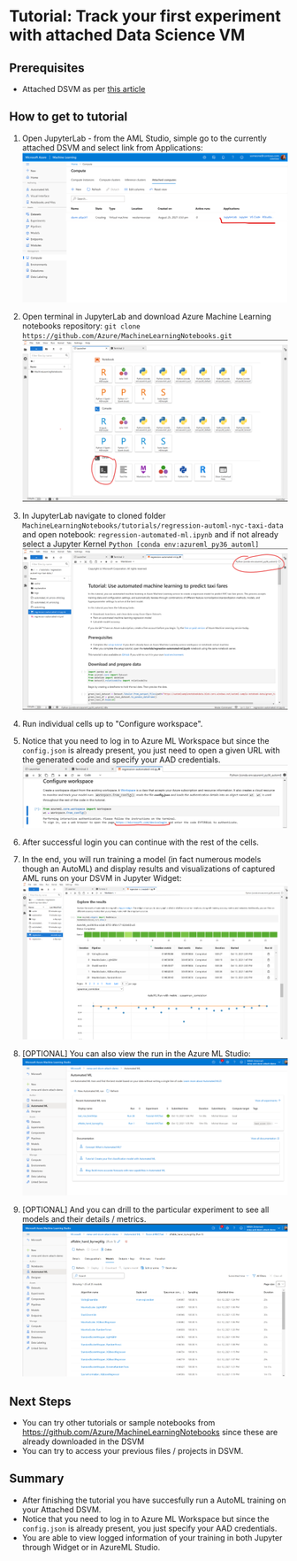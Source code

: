 # Tutorial: Track your first experiment with attached Data Science VM

## Prerequisites
- Attached DSVM as per [this article](../README.md)

## How to get to tutorial
1. Open JupyterLab - from the AML Studio, simple go to the currently attached DSVM and select link from Applications: ![access-jupyter](../media/attach-05-jupyter.png) 

1. Open terminal in JupyterLab and download Azure Machine Learning notebooks repository: `git clone https://github.com/Azure/MachineLearningNotebooks.git` ![access-jupyter-terminal](../media/tut-open-terminal.png) 

1. In JupyterLab navigate to cloned folder `MachineLearningNotebooks/tutorials/regression-automl-nyc-taxi-data` and open notebook: `regression-automated-ml.ipynb` and if not already select a Jupyter Kernel `Python [conda env:azureml_py36_automl]`![tutorial-notebook](../media/tut-notebook.png)

1. Run individual cells up to "Configure workspace".

1. Notice that you need to log in to Azure ML Workspace but since the `config.json` is already present, you just need to open a given URL with the generated code and specify your AAD credentials. ![login-to-aml](../media/tut-aml-login.png)

1. After successful login you can continue with the rest of the cells.

1. In the end, you will run training a model (in fact numerous models though an AutoML) and display results and visualizations of captured AML runs on your DSVM in Jupyter Widget: ![azureml-widget](../media/tut-aml-widget.png)

1. [OPTIONAL] You can also view the run in the Azure ML Studio: ![aml-studio](../media/tut-aml-runs.png)

1. [OPTIONAL] And you can drill to the particular experiment to see all models and their details / metrics. ![aml-studio-detail](../media/tut-aml-run-detail.png)


## Next Steps
 * You can try other tutorials or sample notebooks from https://github.com/Azure/MachineLearningNotebooks since these are already downloaded in the DSVM
 * You can try to access your previous files / projects in DSVM.
 
## Summary
 * After finishing the tutorial you have succesfully run a AutoML training on your Attached DSVM.
 * Notice that you need to log in to Azure ML Workspace but since the `config.json` is already present, you just specify your AAD credentials.
 * You are able to view logged information of your training in both Jupyter through Widget or in AzureML Studio.
